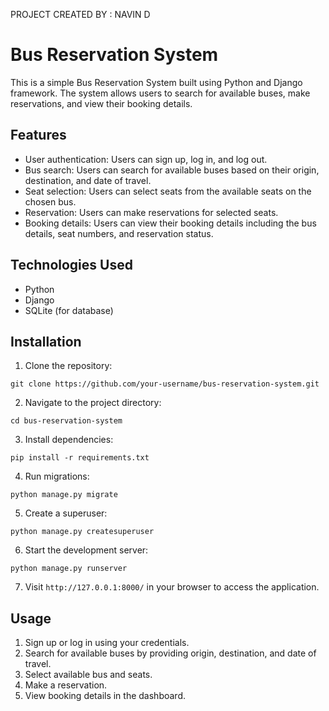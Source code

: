 PROJECT CREATED BY : NAVIN D
# Bus Reservation System

This is a simple Bus Reservation System built using Python and Django framework. The system allows users to search for available buses, make reservations, and view their booking details.

## Features

- User authentication: Users can sign up, log in, and log out.
- Bus search: Users can search for available buses based on their origin, destination, and date of travel.
- Seat selection: Users can select seats from the available seats on the chosen bus.
- Reservation: Users can make reservations for selected seats.
- Booking details: Users can view their booking details including the bus details, seat numbers, and reservation status.

## Technologies Used

- Python
- Django
- SQLite (for database)

## Installation

1. Clone the repository:

```
git clone https://github.com/your-username/bus-reservation-system.git
```

2. Navigate to the project directory:

```
cd bus-reservation-system
```

3. Install dependencies:

```
pip install -r requirements.txt
```

4. Run migrations:

```
python manage.py migrate
```

5. Create a superuser:

```
python manage.py createsuperuser
```

6. Start the development server:

```
python manage.py runserver
```

7. Visit `http://127.0.0.1:8000/` in your browser to access the application.

## Usage

1. Sign up or log in using your credentials.
2. Search for available buses by providing origin, destination, and date of travel.
3. Select available bus and seats.
4. Make a reservation.
5. View booking details in the dashboard.

